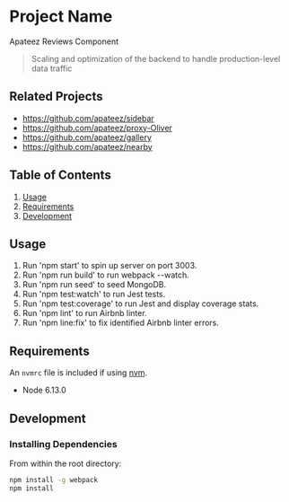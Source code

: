 # Project Name

Apateez Reviews Component

> Scaling and optimization of the backend to handle production-level data traffic

## Related Projects

  - https://github.com/apateez/sidebar
  - https://github.com/apateez/proxy-Oliver
  - https://github.com/apateez/gallery
  - https://github.com/apateez/nearby

## Table of Contents

1. [Usage](#Usage)
1. [Requirements](#requirements)
1. [Development](#development)

## Usage

1) Run 'npm start' to spin up server on port 3003.
2) Run 'npm run build' to run webpack --watch.
3) Run 'npm run seed' to seed MongoDB.
4) Run 'npm test:watch' to run Jest tests.
5) Run 'npm test:coverage' to run Jest and display coverage stats.
6) Run 'npm lint' to run Airbnb linter.
7) Run 'npm line:fix' to fix identified Airbnb linter errors.

## Requirements

An `nvmrc` file is included if using [nvm](https://github.com/creationix/nvm).

- Node 6.13.0

## Development

### Installing Dependencies

From within the root directory:

```sh
npm install -g webpack
npm install
```

